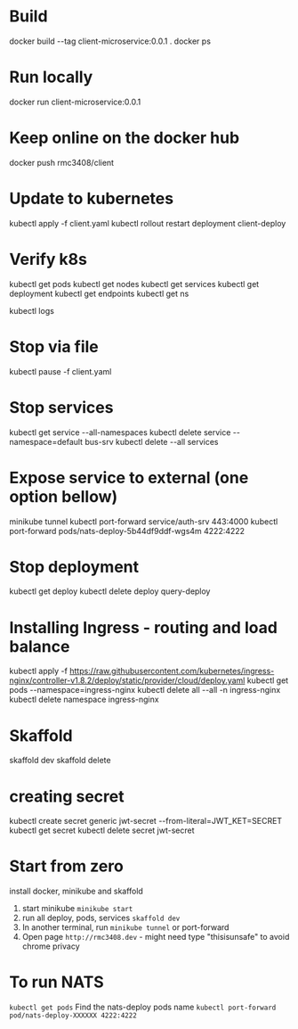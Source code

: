 # Build 
docker build --tag client-microservice:0.0.1 .
docker ps

# Run locally
docker run client-microservice:0.0.1

# Keep online on the docker hub
docker push rmc3408/client

# Update to kubernetes
kubectl apply -f client.yaml
kubectl rollout restart deployment client-deploy

# Verify k8s
kubectl get pods
kubectl get nodes
kubectl get services
kubectl get deployment
kubectl get endpoints
kubectl get ns 

kubectl logs <pod-name>

# Stop via file
kubectl pause -f client.yaml

# Stop services
kubectl get service --all-namespaces
kubectl delete service --namespace=default bus-srv
kubectl delete --all services

# Expose service to external (one option bellow)
minikube tunnel
kubectl port-forward service/auth-srv 443:4000
kubectl port-forward pods/nats-deploy-5b44df9ddf-wgs4m 4222:4222

# Stop deployment
kubectl get deploy
kubectl delete deploy query-deploy

# Installing Ingress - routing and load balance
kubectl apply -f https://raw.githubusercontent.com/kubernetes/ingress-nginx/controller-v1.8.2/deploy/static/provider/cloud/deploy.yaml
kubectl get pods --namespace=ingress-nginx
kubectl delete all  --all -n ingress-nginx
kubectl delete namespace ingress-nginx

# Skaffold
skaffold dev
skaffold delete

# creating secret
kubectl create secret generic jwt-secret --from-literal=JWT_KET=SECRET
kubectl get secret
kubectl delete secret jwt-secret


# Start from zero
install docker, minikube and skaffold
1. start minikube `minikube start`
2. run all deploy, pods, services `skaffold dev`
3. In another terminal, run `minikube tunnel` or port-forward
4. Open page `http://rmc3408.dev` - might need type "thisisunsafe" to avoid chrome privacy

# To run NATS
`kubectl get pods`
Find the nats-deploy pods name
`kubectl port-forward pod/nats-deploy-XXXXXX 4222:4222`